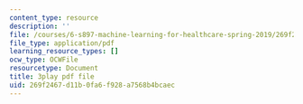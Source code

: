 ```yaml
---
content_type: resource
description: ''
file: /courses/6-s897-machine-learning-for-healthcare-spring-2019/269f2467d11b0fa6f928a7568b4bcaec_kZrb6ZIwJqg.pdf
file_type: application/pdf
learning_resource_types: []
ocw_type: OCWFile
resourcetype: Document
title: 3play pdf file
uid: 269f2467-d11b-0fa6-f928-a7568b4bcaec
---
```

